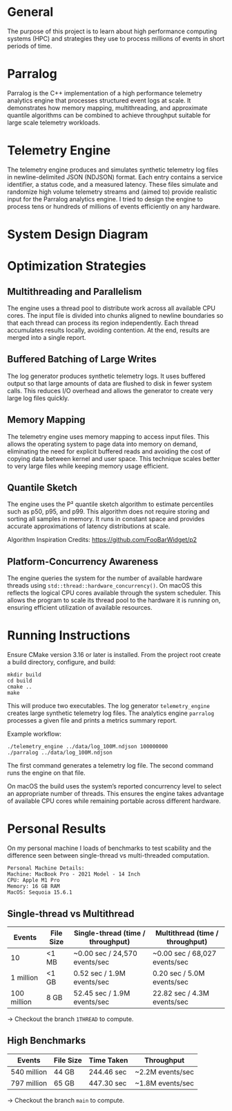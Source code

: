 # General

The purpose of this project is to learn about high performance computing systems (HPC) and strategies they use to process millions of events in short periods of time.

# Parralog

Parralog is the C++ implementation of a high performance telemetry analytics engine that processes structured event logs at scale. It demonstrates how memory mapping, multithreading, and approximate quantile algorithms can be combined to achieve throughput suitable for large scale telemetry workloads.

# Telemetry Engine

The telemetry engine produces and simulates synthetic telemetry log files in newline-delimited JSON (NDJSON) format. Each entry contains a service identifier, a status code, and a measured latency. These files simulate and randomize high volume telemetry streams and (aimed to) provide realistic input for the Parralog analytics engine. I tried to design the engine to process tens or hundreds of millions of events efficiently on any hardware.

# System Design Diagram

# Optimization Strategies

## Multithreading and Parallelism
The engine uses a thread pool to distribute work across all available CPU cores. The input file is divided into chunks aligned to newline boundaries so that each thread can process its region independently. Each thread accumulates results locally, avoiding contention. At the end, results are merged into a single report.

## Buffered Batching of Large Writes
The log generator produces synthetic telemetry logs. It uses buffered output so that large amounts of data are flushed to disk in fewer system calls. This reduces I/O overhead and allows the generator to create very large log files quickly.

## Memory Mapping
The telemetry engine uses memory mapping to access input files. This allows the operating system to page data into memory on demand, eliminating the need for explicit buffered reads and avoiding the cost of copying data between kernel and user space. This technique scales better to very large files while keeping memory usage efficient.

## Quantile Sketch
The engine uses the P² quantile sketch algorithm to estimate percentiles such as p50, p95, and p99. This algorithm does not require storing and sorting all samples in memory. It runs in constant space and provides accurate approximations of latency distributions at scale.

Algorithm Inspiration Credits: https://github.com/FooBarWidget/p2

## Platform-Concurrency Awareness
The engine queries the system for the number of available hardware threads using `std::thread::hardware_concurrency()`. On macOS this reflects the logical CPU cores available through the system scheduler. This allows the program to scale its thread pool to the hardware it is running on, ensuring efficient utilization of available resources.

# Running Instructions

Ensure CMake version 3.16 or later is installed. From the project root create a build directory, configure, and build:

```
mkdir build
cd build
cmake ..
make
```

This will produce two executables. The log generator `telemetry_engine` creates large synthetic telemetry log files. The analytics engine `parralog` processes a given file and prints a metrics summary report.

Example workflow:

```
./telemetry_engine ../data/log_100M.ndjson 100000000
./parralog ../data/log_100M.ndjson
```

The first command generates a telemetry log file. The second command runs the engine on that file.

On macOS the build uses the system’s reported concurrency level to select an appropriate number of threads. This ensures the engine takes advantage of available CPU cores while remaining portable across different hardware.

# Personal Results
On my personal machine I loads of benchmarks to test scability and the difference seen between single-thread vs multi-threaded computation.

```
Personal Machine Details:
Machine: MacBook Pro - 2021 Model - 14 Inch
CPU: Apple M1 Pro
Memory: 16 GB RAM
MacOS: Sequoia 15.6.1
```

## Single-thread vs Multithread

| Events      | File Size | Single-thread (time / throughput) | Multithread (time / throughput) |
| ----------- | --------- | --------------------------------- | ------------------------------- |
| 10          | <1 MB     | \~0.00 sec / 24,570 events/sec    | \~0.00 sec / 68,027 events/sec  |
| 1 million   | <1 GB     | 0.52 sec / 1.9M events/sec        | 0.20 sec / 5.0M events/sec      |
| 100 million | 8 GB      | 52.45 sec / 1.9M events/sec       | 22.82 sec / 4.3M events/sec     |

-> Checkout the branch `1THREAD` to compute.

## High Benchmarks

| Events      | File Size | Time Taken | Throughput        |
| ----------- | --------- | ---------- | ----------------- |
| 540 million | 44 GB     | 244.46 sec | \~2.2M events/sec |
| 797 million | 65 GB     | 447.30 sec | \~1.8M events/sec |

-> Checkout the branch `main` to compute.